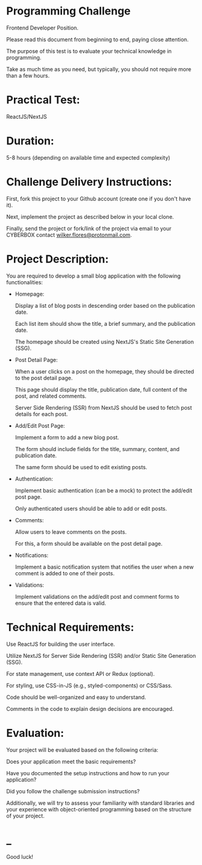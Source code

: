 # Programming Challenge 

Frontend Developer Position.

Please read this document from beginning to end, paying close attention. 

The purpose of this test is to evaluate your technical knowledge in programming.

Take as much time as you need, but typically, you should not require more than a few hours.

# Practical Test:

  ReactJS/NextJS


# Duration:

  5-8 hours (depending on available time and expected complexity)

# Challenge Delivery Instructions:

  First, fork this project to your Github account (create one if you don't have it).
  
  Next, implement the project as described below in your local clone.
  
  Finally, send the project or fork/link of the project via email to your CYBERBOX contact wilker.flores@protonmail.com.

# Project Description:

  You are required to develop a small blog application with the following functionalities:
  
  
* Homepage:
  
  Display a list of blog posts in descending order based on the publication date. 
  
  Each list item should show the title, a brief summary, and the publication date.
  
  The homepage should be created using NextJS's Static Site Generation (SSG).
  
  
* Post Detail Page: 
  
  When a user clicks on a post on the homepage, they should be directed to the post detail page. 
  
  This page should display the title, publication date, full  content of the post, and related comments. 
  
  Server Side Rendering (SSR) from NextJS should be used to fetch post details for each post.
  
  
* Add/Edit Post Page:
  
  Implement a form to add a new blog post. 
  
  The form should include fields for the title, summary, content, and publication date.
  
  The same form should be used to edit existing posts.
  
  
* Authentication:

  Implement basic authentication (can be a mock) to protect the add/edit post page.
  
  Only authenticated users should be able to add or edit posts.
  
  
* Comments:

  Allow users to leave comments on the posts. 
  
  For this, a form should be available on the post detail page.
  
  
* Notifications:

  Implement a basic notification system that notifies the user when a new comment is added to one of their posts.
  
  
* Validations:

  Implement validations on the add/edit post and comment forms to ensure that the entered data is valid.
  

# Technical Requirements:

  Use ReactJS for building the user interface.
  
  Utilize NextJS for Server Side Rendering (SSR) and/or Static Site Generation (SSG).
  
  For state management, use context API or Redux (optional).
  
  For styling, use CSS-in-JS (e.g., styled-components) or CSS/Sass.
  
  Code should be well-organized and easy to understand.
  
  Comments in the code to explain design decisions are encouraged.

# Evaluation:

Your project will be evaluated based on the following criteria:

  Does your application meet the basic requirements?
  
  Have you documented the setup instructions and how to run your application?
  
  Did you follow the challenge submission instructions?

Additionally, we will try to assess your familiarity with standard libraries and your experience with object-oriented programming based on the structure of your project.

# _


Good luck!


